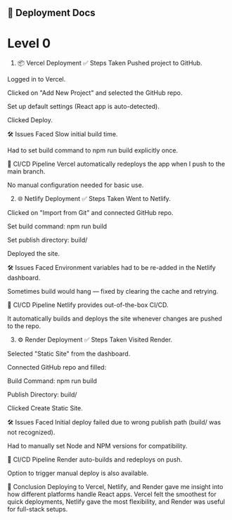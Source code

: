 ## 📘 Deployment Docs

# Level 0

1. 📦 Vercel Deployment
✅ Steps Taken
Pushed project to GitHub.

Logged in to Vercel.

Clicked on "Add New Project" and selected the GitHub repo.

Set up default settings (React app is auto-detected).

Clicked Deploy.

🛠 Issues Faced
Slow initial build time.

Had to set build command to npm run build explicitly once.

🔁 CI/CD Pipeline
Vercel automatically redeploys the app when I push to the main branch.

No manual configuration needed for basic use.

2. 🌐 Netlify Deployment
✅ Steps Taken
Went to Netlify.

Clicked on "Import from Git" and connected GitHub repo.

Set build command: npm run build

Set publish directory: build/

Deployed the site.

🛠 Issues Faced
Environment variables had to be re-added in the Netlify dashboard.

Sometimes build would hang — fixed by clearing the cache and retrying.

🔁 CI/CD Pipeline
Netlify provides out-of-the-box CI/CD.

It automatically builds and deploys the site whenever changes are pushed to the repo.

3. ⚙️ Render Deployment
✅ Steps Taken
Visited Render.

Selected "Static Site" from the dashboard.

Connected GitHub repo and filled:

Build Command: npm run build

Publish Directory: build/

Clicked Create Static Site.

🛠 Issues Faced
Initial deploy failed due to wrong publish path (build/ was not recognized).

Had to manually set Node and NPM versions for compatibility.

🔁 CI/CD Pipeline
Render auto-builds and redeploys on push.

Option to trigger manual deploy is also available.

🧪 Conclusion
Deploying to Vercel, Netlify, and Render gave me insight into how different platforms handle React apps. Vercel felt the smoothest for quick deployments, Netlify gave the most flexibility, and Render was useful for full-stack setups.